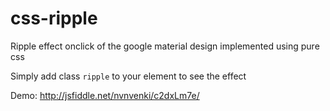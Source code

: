 # css-ripple
Ripple effect onclick of the google material design implemented using pure css

Simply add class `ripple` to your element to see the effect

Demo: http://jsfiddle.net/nvnvenki/c2dxLm7e/